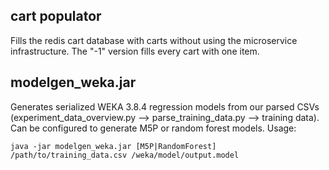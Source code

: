 ## cart populator
Fills the redis cart database with carts without using the microservice infrastructure. The "-1" version fills every cart with one item.

## modelgen_weka.jar
Generates serialized WEKA 3.8.4 regression models from our parsed CSVs (experiment_data_overview.py --> parse_training_data.py --> training data). Can be configured to generate M5P or random forest models. Usage:
```shell
java -jar modelgen_weka.jar [M5P|RandomForest] /path/to/training_data.csv /weka/model/output.model
```